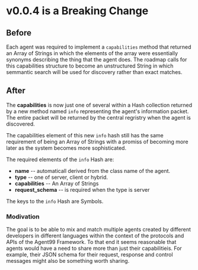# v0.0.4 is a Breaking Change

## Before

Each agent was required to implement a `capabilities` method that returned an Array of Strings in which the elements of the array were essentially synonyms describing the thing that the agent does.  The roadmap calls for this capabilities structure to become an unstructured String in which semmantic search will be used for discovery rather than exact matches.

## After

The **capabilities** is now just one of several within a Hash collection returned by a new method named `info` representing the agent's information packet.  The entire packet will be returned by the central regristry when the agent is discovered.

The capabilities element of this new `info` hash still has the same requirement of being an Array of Strings with a promiss of becoming more later as the system becomes more sophisticated.

The required elements of the `info` Hash are:

- **name** -- automaticall derived from the class name of the agent.
- **type** -- one of server, client or hybrid.
- **capabilities** -- An Array of Strings
- **request_schema** -- is required when the type is server

The keys to the `info` Hash are Symbols.

### Modivation

The goal is to be able to mix and match multiple agents created by different developers in different languages within the context of the protocols and APIs of the Agent99 Framework.  To that end it seems reasonable that agents would have a need to share more than just their capabilitieis.  For example, their JSON schema for their request, response and control messages might also be something worth sharing.



